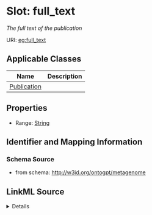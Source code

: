 # Slot: full_text
_The full text of the publication_


URI: [eg:full_text](http://w3id.org/ontogpt/environmental-metagenome/full_text)



<!-- no inheritance hierarchy -->




## Applicable Classes

| Name | Description |
| --- | --- |
[Publication](Publication.md) | 






## Properties

* Range: [String](String.md)







## Identifier and Mapping Information







### Schema Source


* from schema: http://w3id.org/ontogpt/metagenome




## LinkML Source

<details>
```yaml
name: full_text
description: The full text of the publication
from_schema: http://w3id.org/ontogpt/metagenome
rank: 1000
alias: full_text
owner: Publication
domain_of:
- Publication
range: string

```
</details>
